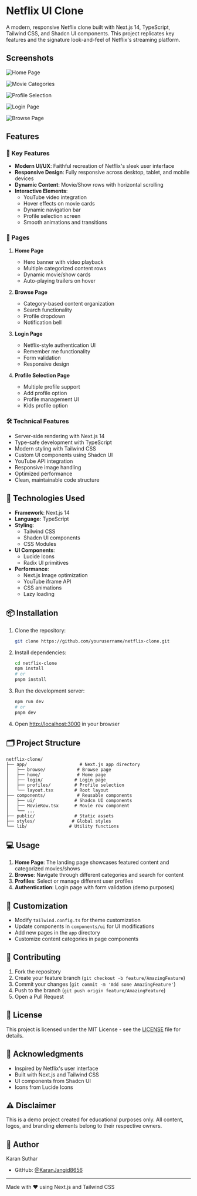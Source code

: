 # Netflix UI Clone

A modern, responsive Netflix clone built with Next.js 14, TypeScript, Tailwind CSS, and Shadcn UI components. This project replicates key features and the signature look-and-feel of Netflix's streaming platform.

## Screenshots

![Home Page](https://res.cloudinary.com/dx9bvma03/image/upload/v1757930490/Screenshot_2025-09-15_152839_zdby6a.png)

![Movie Categories](https://res.cloudinary.com/dx9bvma03/image/upload/v1757930586/Screenshot_2025-09-14_194306_srrgvf.png)

![Profile Selection](https://res.cloudinary.com/dx9bvma03/image/upload/v1757930573/Screenshot_2025-09-14_194409_iw5gwk.png)

![Login Page](https://res.cloudinary.com/dx9bvma03/image/upload/v1757930649/Screenshot_2025-09-14_194445_lgqt41.png)

![Browse Page](https://res.cloudinary.com/dx9bvma03/image/upload/v1757930674/Screenshot_2025-09-14_194639_l6fgax.png)

## Features

### 🎯 Key Features

- **Modern UI/UX**: Faithful recreation of Netflix's sleek user interface
- **Responsive Design**: Fully responsive across desktop, tablet, and mobile devices
- **Dynamic Content**: Movie/Show rows with horizontal scrolling
- **Interactive Elements**: 
  - YouTube video integration
  - Hover effects on movie cards
  - Dynamic navigation bar
  - Profile selection screen
  - Smooth animations and transitions

### 📱 Pages

1. **Home Page**
   - Hero banner with video playback
   - Multiple categorized content rows
   - Dynamic movie/show cards
   - Auto-playing trailers on hover

2. **Browse Page**
   - Category-based content organization
   - Search functionality
   - Profile dropdown
   - Notification bell

3. **Login Page**
   - Netflix-style authentication UI
   - Remember me functionality
   - Form validation
   - Responsive design

4. **Profile Selection Page**
   - Multiple profile support
   - Add profile option
   - Profile management UI
   - Kids profile option

### 🛠️ Technical Features

- Server-side rendering with Next.js 14
- Type-safe development with TypeScript
- Modern styling with Tailwind CSS
- Custom UI components using Shadcn UI
- YouTube API integration
- Responsive image handling
- Optimized performance
- Clean, maintainable code structure

## 🔧 Technologies Used

- **Framework**: Next.js 14
- **Language**: TypeScript
- **Styling**: 
  - Tailwind CSS
  - Shadcn UI components
  - CSS Modules
- **UI Components**:
  - Lucide Icons
  - Radix UI primitives
- **Performance**:
  - Next.js Image optimization
  - YouTube iframe API
  - CSS animations
  - Lazy loading

## 📦 Installation

1. Clone the repository:
   ```bash
   git clone https://github.com/yourusername/netflix-clone.git
   ```

2. Install dependencies:
   ```bash
   cd netflix-clone
   npm install
   # or
   pnpm install
   ```

3. Run the development server:
   ```bash
   npm run dev
   # or
   pnpm dev
   ```

4. Open [http://localhost:3000](http://localhost:3000) in your browser

## 🗂️ Project Structure

```
netflix-clone/
├── app/                    # Next.js app directory
│   ├── browse/            # Browse page
│   ├── home/              # Home page
│   ├── login/            # Login page
│   ├── profiles/         # Profile selection
│   └── layout.tsx        # Root layout
├── components/            # Reusable components
│   ├── ui/               # Shadcn UI components
│   ├── MovieRow.tsx      # Movie row component
│   └── ...
├── public/               # Static assets
├── styles/              # Global styles
└── lib/                # Utility functions
```

## 💻 Usage

1. **Home Page**: The landing page showcases featured content and categorized movies/shows
2. **Browse**: Navigate through different categories and search for content
3. **Profiles**: Select or manage different user profiles
4. **Authentication**: Login page with form validation (demo purposes)

## 🎨 Customization

- Modify `tailwind.config.ts` for theme customization
- Update components in `components/ui` for UI modifications
- Add new pages in the `app` directory
- Customize content categories in page components

## 🤝 Contributing

1. Fork the repository
2. Create your feature branch (`git checkout -b feature/AmazingFeature`)
3. Commit your changes (`git commit -m 'Add some AmazingFeature'`)
4. Push to the branch (`git push origin feature/AmazingFeature`)
5. Open a Pull Request

## 📄 License

This project is licensed under the MIT License - see the [LICENSE](LICENSE) file for details.

## 🙏 Acknowledgments

- Inspired by Netflix's user interface
- Built with Next.js and Tailwind CSS
- UI components from Shadcn UI
- Icons from Lucide Icons

## ⚠️ Disclaimer

This is a demo project created for educational purposes only. All content, logos, and branding elements belong to their respective owners.

## 👤 Author

Karan Suthar
- GitHub: [@KaranJangid8656](https://github.com/KaranJangid8656)

---

Made with ❤️ using Next.js and Tailwind CSS
